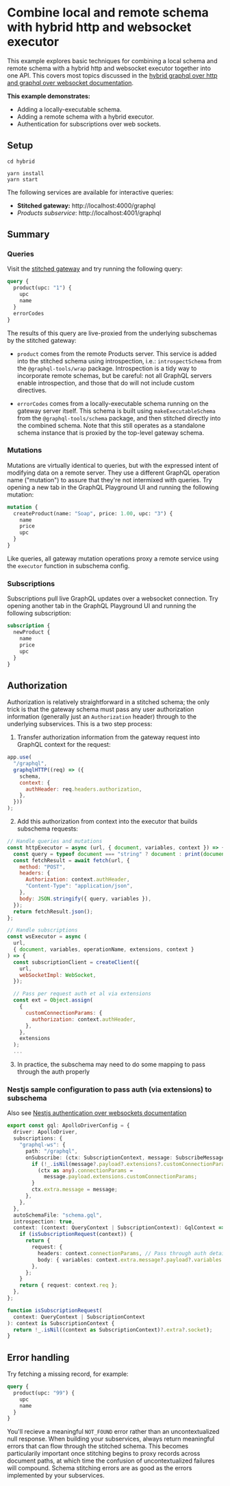 # Combine local and remote schema with hybrid http and websocket executor

This example explores basic techniques for combining a local schema and remote schema with a hybrid http and websocket executor together into one API. This covers most topics discussed in the [hybrid graphql over http and graphql over websocket documentation](https://the-guild.dev/graphql/tools/docs/remote-schemas#hybrid-graphql-over-http-and-graphql-over-websocket-graphql-ws).

**This example demonstrates:**

- Adding a locally-executable schema.
- Adding a remote schema with a hybrid executor.
- Authentication for subscriptions over web sockets.

## Setup

```shell
cd hybrid

yarn install
yarn start
```

The following services are available for interactive queries:

- **Stitched gateway:** http://localhost:4000/graphql
- _Products subservice_: http://localhost:4001/graphql

## Summary

### Queries

Visit the [stitched gateway](http://localhost:4000/graphql) and try running the following query:

```graphql
query {
  product(upc: "1") {
    upc
    name
  }
  errorCodes
}
```

The results of this query are live-proxied from the underlying subschemas by the stitched gateway:

- `product` comes from the remote Products server. This service is added into the stitched schema using introspection, i.e.: `introspectSchema` from the `@graphql-tools/wrap` package. Introspection is a tidy way to incorporate remote schemas, but be careful: not all GraphQL servers enable introspection, and those that do will not include custom directives.

- `errorCodes` comes from a locally-executable schema running on the gateway server itself. This schema is built using `makeExecutableSchema` from the `@graphql-tools/schema` package, and then stitched directly into the combined schema. Note that this still operates as a standalone schema instance that is proxied by the top-level gateway schema.

### Mutations

Mutations are virtually identical to queries, but with the expressed intent of modifying data on a remote server. They use a different GraphQL operation name ("mutation") to assure that they're not intermixed with queries. Try opening a new tab in the GraphQL Playground UI and running the following mutation:

```graphql
mutation {
  createProduct(name: "Soap", price: 1.00, upc: "3") {
    name
    price
    upc
  }
}
```

Like queries, all gateway mutation operations proxy a remote service using the `executor` function in subschema config.

### Subscriptions

Subscriptions pull live GraphQL updates over a websocket connection. Try opening another tab in the GraphQL Playground UI and running the following subscription:

```graphql
subscription {
  newProduct {
    name
    price
    upc
  }
}
```

## Authorization

Authorization is relatively straightforward in a stitched schema; the only trick is that the gateway schema must pass any user authorization information (generally just an `Authorization` header) through to the underlying subservices. This is a two step process:

1. Transfer authorization information from the gateway request into GraphQL context for the request:

```js
app.use(
  "/graphql",
  graphqlHTTP((req) => ({
    schema,
    context: {
      authHeader: req.headers.authorization,
    },
  }))
);
```

2. Add this authorization from context into the executor that builds subschema requests:

```js
// Handle queries and mutations
const httpExecutor = async (url, { document, variables, context }) => {
  const query = typeof document === "string" ? document : print(document);
  const fetchResult = await fetch(url, {
    method: "POST",
    headers: {
      Authorization: context.authHeader,
      "Content-Type": "application/json",
    },
    body: JSON.stringify({ query, variables }),
  });
  return fetchResult.json();
};

// Handle subscriptions
const wsExecutor = async (
  url,
  { document, variables, operationName, extensions, context }
) => {
  const subscriptionClient = createClient({
    url,
    webSocketImpl: WebSocket,
  });

  // Pass per request auth et al via extensions
  const ext = Object.assign(
    {
      customConnectionParams: {
        authorization: context.authHeader,
      },
    },
    extensions
  );
  ...
```

3. In practice, the subschema may need to do some mapping to pass through the auth properly

### Nestjs sample configuration to pass auth (via extensions) to subschema

Also see [Nestjs authentication over websockets documentation](https://docs.nestjs.com/graphql/subscriptions#authentication-over-websockets)

```ts
export const gql: ApolloDriverConfig = {
  driver: ApolloDriver,
  subscriptions: {
    "graphql-ws": {
      path: "/graphql",
      onSubscribe: (ctx: SubscriptionContext, message: SubscribeMessage) => {
        if (!_.isNil(message?.payload?.extensions?.customConnectionParams)) {
          (ctx as any).connectionParams =
            message.payload.extensions.customConnectionParams;
        }
        ctx.extra.message = message;
      },
    },
  },
  autoSchemaFile: "schema.gql",
  introspection: true,
  context: (context: QueryContext | SubscriptionContext): GqlContext => {
    if (isSubscriptionRequest(context)) {
      return {
        request: {
          headers: context.connectionParams, // Pass through auth details to use Nest mechanisms like guards
          body: { variables: context.extra.message?.payload?.variables },
        },
      };
    }
    return { request: context.req };
  },
};

function isSubscriptionRequest(
  context: QueryContext | SubscriptionContext
): context is SubscriptionContext {
  return !_.isNil((context as SubscriptionContext)?.extra?.socket);
}
```

## Error handling

Try fetching a missing record, for example:

```graphql
query {
  product(upc: "99") {
    upc
    name
  }
}
```

You'll recieve a meaningful `NOT_FOUND` error rather than an uncontextualized null response. When building your subservices, always return meaningful errors that can flow through the stitched schema. This becomes particularily important once stitching begins to proxy records across document paths, at which time the confusion of uncontextualized failures will compound. Schema stitching errors are as good as the errors implemented by your subservices.
